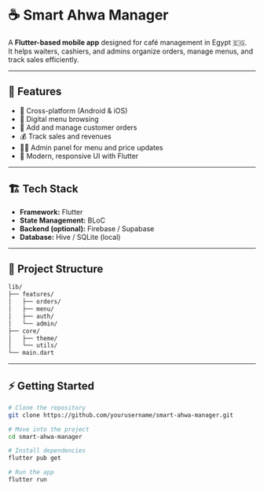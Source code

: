 # ☕ Smart Ahwa Manager

A **Flutter-based mobile app** designed for café management in Egypt 🇪🇬.  
It helps waiters, cashiers, and admins organize orders, manage menus, and track sales efficiently.

---

## 🚀 Features

- 📱 Cross-platform (Android & iOS)
- 🧾 Digital menu browsing
- 🛒 Add and manage customer orders
- 💰 Track sales and revenues
- 👨‍💼 Admin panel for menu and price updates
- 🎨 Modern, responsive UI with Flutter

---

## 🏗️ Tech Stack

- **Framework:** Flutter  
- **State Management:** BLoC  
- **Backend (optional):** Firebase / Supabase  
- **Database:** Hive / SQLite (local)

---

## 📂 Project Structure

```bash
lib/
├── features/
│   ├── orders/
│   ├── menu/
│   ├── auth/
│   └── admin/
├── core/
│   ├── theme/
│   └── utils/
└── main.dart
```


---

## ⚡ Getting Started

```bash
# Clone the repository
git clone https://github.com/yourusername/smart-ahwa-manager.git

# Move into the project
cd smart-ahwa-manager

# Install dependencies
flutter pub get

# Run the app
flutter run
